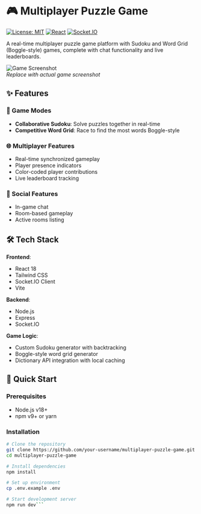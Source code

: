 # 🎮 Multiplayer Puzzle Game

[![License: MIT](https://img.shields.io/badge/License-MIT-yellow.svg)](https://opensource.org/licenses/MIT)
[![React](https://img.shields.io/badge/React-18.2+-61DAFB?logo=react)](https://reactjs.org/)
[![Socket.IO](https://img.shields.io/badge/Socket.IO-4.7+-010101?logo=socket.io)](https://socket.io/)

A real-time multiplayer puzzle game platform with Sudoku and Word Grid (Boggle-style) games, complete with chat functionality and live leaderboards.

![Game Screenshot](https://via.placeholder.com/800x400?text=Game+Screenshot+Showcasing+Sudoku+and+Word+Grid)  
*Replace with actual game screenshot*

## ✨ Features

### 🎲 Game Modes
- **Collaborative Sudoku**: Solve puzzles together in real-time
- **Competitive Word Grid**: Race to find the most words Boggle-style

### 🌐 Multiplayer Features
- Real-time synchronized gameplay
- Player presence indicators
- Color-coded player contributions
- Live leaderboard tracking

### 💬 Social Features
- In-game chat
- Room-based gameplay
- Active rooms listing

## 🛠️ Tech Stack

**Frontend**:
- React 18
- Tailwind CSS
- Socket.IO Client
- Vite

**Backend**:
- Node.js
- Express
- Socket.IO

**Game Logic**:
- Custom Sudoku generator with backtracking
- Boggle-style word grid generator
- Dictionary API integration with local caching

## 🚀 Quick Start

### Prerequisites
- Node.js v18+
- npm v9+ or yarn

### Installation
```bash
# Clone the repository
git clone https://github.com/your-username/multiplayer-puzzle-game.git
cd multiplayer-puzzle-game

# Install dependencies
npm install

# Set up environment
cp .env.example .env

# Start development server
npm run dev```
